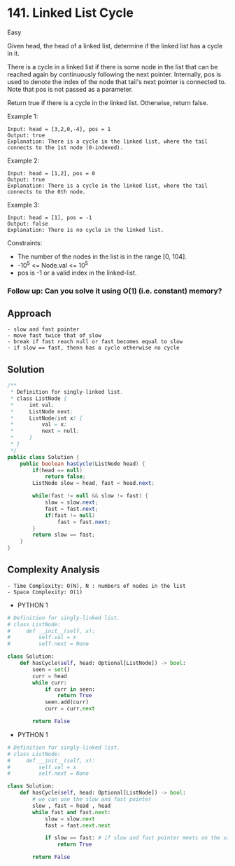 # 141. Linked List Cycle

Easy

Given head, the head of a linked list, determine if the linked list has a cycle in it.

There is a cycle in a linked list if there is some node in the list that can be reached again by continuously following the next pointer. Internally, pos is used to denote the index of the node that tail's next pointer is connected to. Note that pos is not passed as a parameter.

Return true if there is a cycle in the linked list. Otherwise, return false.

Example 1:

```
Input: head = [3,2,0,-4], pos = 1
Output: true
Explanation: There is a cycle in the linked list, where the tail connects to the 1st node (0-indexed).
```

Example 2:

```
Input: head = [1,2], pos = 0
Output: true
Explanation: There is a cycle in the linked list, where the tail connects to the 0th node.
```

Example 3:

```
Input: head = [1], pos = -1
Output: false
Explanation: There is no cycle in the linked list.
```

Constraints:

- The number of the nodes in the list is in the range [0, 104].
- -10<sup>5</sup> <= Node.val <= 10<sup>5</sup>
- pos is -1 or a valid index in the linked-list.

### Follow up: Can you solve it using O(1) (i.e. constant) memory?

## Approach

```
- slow and fast pointer
- move fast twice that of slow
- break if fast reach null or fast becomes equal to slow
- if slow == fast, thenn has a cycle otherwise no cycle
```

## Solution

```java
/**
 * Definition for singly-linked list.
 * class ListNode {
 *     int val;
 *     ListNode next;
 *     ListNode(int x) {
 *         val = x;
 *         next = null;
 *     }
 * }
 */
public class Solution {
    public boolean hasCycle(ListNode head) {
        if(head == null)
            return false;
        ListNode slow = head, fast = head.next;

        while(fast != null && slow != fast) {
            slow = slow.next;
            fast = fast.next;
            if(fast != null)
                fast = fast.next;
        }
        return slow == fast;
    }
}
```

## Complexity Analysis

```
- Time Complexity: O(N), N : numbers of nodes in the list
- Space Complexity: O(1)
```

- PYTHON 1

```python
# Definition for singly-linked list.
# class ListNode:
#     def __init__(self, x):
#         self.val = x
#         self.next = None

class Solution:
    def hasCycle(self, head: Optional[ListNode]) -> bool:
        seen = set()
        curr = head
        while curr:
            if curr in seen:
                return True
            seen.add(curr)
            curr = curr.next

        return False
```

- PYTHON 1

```python
# Definition for singly-linked list.
# class ListNode:
#     def __init__(self, x):
#         self.val = x
#         self.next = None

class Solution:
    def hasCycle(self, head: Optional[ListNode]) -> bool:
        # we can use the slow and fast pointer
        slow , fast = head , head
        while fast and fast.next:
            slow = slow.next
            fast = fast.next.next

            if slow == fast: # if slow and fast pointer meets on the same time means circular
                return True

        return False
```
